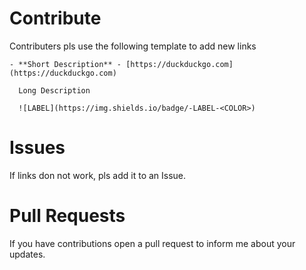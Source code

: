 # Contribute

Contributers pls use the following template to add new links

```
- **Short Description** - [https://duckduckgo.com](https://duckduckgo.com)

  Long Description
  
  ![LABEL](https://img.shields.io/badge/-LABEL-<COLOR>)
```

# Issues

If links don not work, pls add it to an Issue.

# Pull Requests

If you have contributions open a pull request to inform me about your updates.

